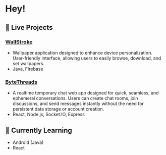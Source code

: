 # Hey!

## 🚀 Live Projects

### [WallStroke](https://play.google.com/store/apps/details?id=com.appy.wallstroke)
- Wallpaper application designed to enhance device personalization. User-friendly interface, allowing users to easily browse, download, and set wallpapers.
- Java, Firebase

### [ByteThreads](https://bytethreads.web.app)
- A realtime temporary chat web app designed for quick, seamless, and ephemeral conversations. Users can create chat rooms, join discussions, and send messages instantly without the need for persistent data storage or account creation.
- React, Node.js, Socket.IO, Express


## 🌱 Currently Learning
- Android (Java)
- React
